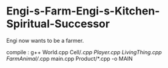 # Engi-s-Farm-Engi-s-Kitchen-Spiritual-Successor
Engi now wants to be a farmer.

compile : g++ World.cpp Cell/*.cpp Player.cpp LivingThing.cpp FarmAnimal/*.cpp main.cpp Product/*.cpp -o MAIN